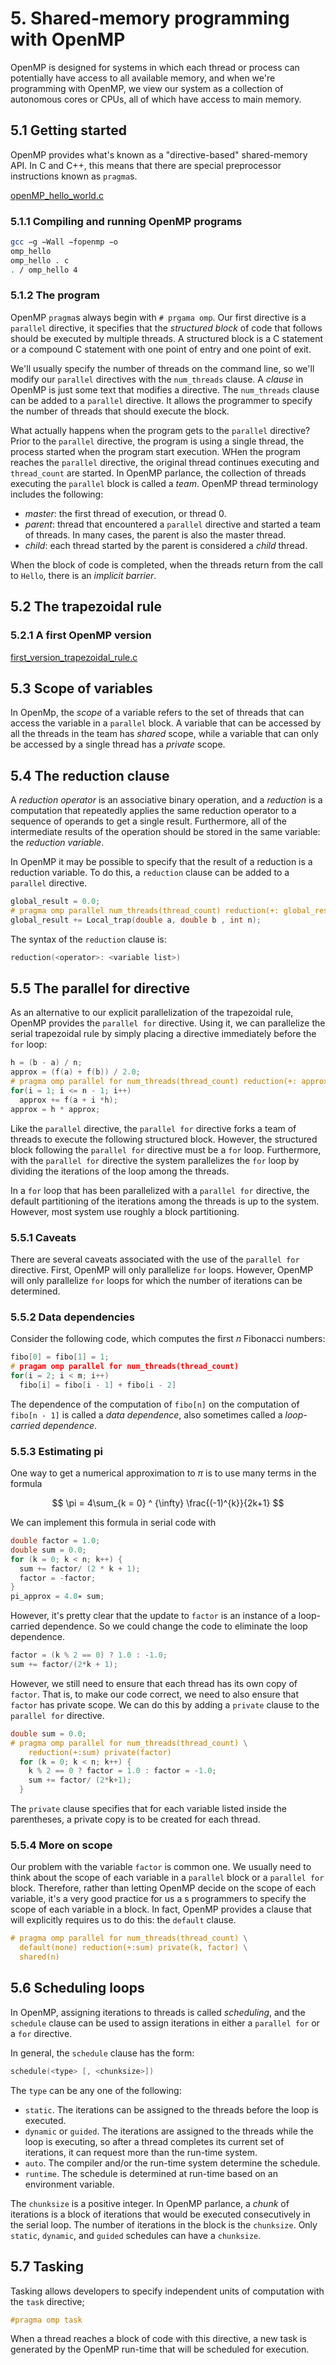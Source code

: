 # 5. Shared-memory programming with OpenMP

OpenMP is designed for systems in which each thread or process
can potentially have access to all available memory, and when we're
programming with OpenMP, we view our system as a collection of
autonomous cores or CPUs, all of which have access to main memory.

## 5.1 Getting started

OpenMP provides what's known as a "directive-based" shared-memory
API. In C and C++, this means that there are special preprocessor
instructions known as `pragma`s.

[openMP_hello_world.c](./openMP_hello_world.c)

### 5.1.1 Compiling and running OpenMP programs

```sh
gcc −g −Wall −fopenmp −o
omp_hello
omp_hello . c
. / omp_hello 4
```

### 5.1.2 The program

OpenMP `pragma`s always begin with `# prgama omp`. Our first directive
is a `parallel` directive, it specifies that the *structured block*
of code that follows should be executed by multiple threads.
A structured block is a C statement or a compound C statement
with one point of entry and one point of exit.

We'll usually specify the number of threads on the command line,
so we'll modify our `parallel` directives with the `num_threads` clause.
A *clause* in OpenMP is just some text that modifies a directive.
The `num_threads` clause can be added to a `parallel` directive.
It allows the programmer to specify the number of threads that
should execute the block.

What actually happens when the program gets to the `parallel` directive?
Prior to the `parallel` directive, the program is using a single
thread, the process started when the program start execution.
WHen the program reaches the `parallel` directive, the original
thread continues executing and `thread_count` are started.
In OpenMP parlance, the collection of threads executing the
`parallel` block is called a *team*. OpenMP thread terminology
includes the following:

+ *master*: the first thread of execution, or thread 0.
+ *parent*: thread that encountered a `parallel` directive and
started a team of threads. In many cases, the parent is also the master thread.
+ *child*: each thread started by the parent is considered a *child* thread.

When the block of code is completed, when the threads return from
the call to `Hello`, there is an *implicit barrier*.

## 5.2 The trapezoidal rule

### 5.2.1 A first OpenMP version

[first_version_trapezoidal_rule.c](./first_version_trapezoidal_rule.c)

## 5.3 Scope of variables

In OpenMp, the *scope* of a variable refers to the set of threads
that can access the variable in a `parallel` block. A variable that
can be accessed by all the threads in the team has *shared* scope,
while a variable that can only be accessed by a single thread
has a *private* scope.

## 5.4 The reduction clause

A *reduction operator* is an associative binary operation, and a
*reduction* is a computation that repeatedly applies the same reduction
operator to a sequence of operands to get a single result. Furthermore,
all of the intermediate results of the operation should be stored
in the same variable: the *reduction variable*.

In OpenMP it may be possible to specify that the result of a reduction
is a reduction variable. To do this, a `reduction` clause can be
added to a `parallel` directive.

```c
global_result = 0.0;
# pragma omp parallel num_threads(thread_count) reduction(+: global_result)
global_result += Local_trap(double a, double b , int n);
```

The syntax of the `reduction` clause is:

```c
reduction(<operator>: <variable list>)
```

## 5.5 The parallel for directive

As an alternative to our explicit parallelization of the trapezoidal rule,
OpenMP provides the `parallel for` directive. Using it, we can
parallelize the serial trapezoidal rule by simply placing a
directive immediately before the `for` loop:

```c
h = (b - a) / n;
approx = (f(a) + f(b)) / 2.0;
# pragma omp parallel for num_threads(thread_count) reduction(+: approx)
for(i = 1; i <= n - 1; i++)
  approx += f(a + i *h);
approx = h * approx;
```

Like the `parallel` directive, the `parallel for` directive forks
a team of threads to execute the following structured block. However,
the structured block following the `parallel for` directive must be
a `for` loop. Furthermore, with the `parallel for` directive
the system parallelizes the `for` loop by dividing the iterations of
the loop among the threads.

In a `for` loop that has been parallelized with a `parallel for`
directive, the default partitioning of the iterations among the
threads is up to the system. However, most system use roughly a
block partitioning.

### 5.5.1 Caveats

There are several caveats associated with the use of the `parallel for` directive.
First, OpenMP will only parallelize `for` loops. However, OpenMP
will only parallelize `for` loops for which the number of iterations
can be determined.

### 5.5.2 Data dependencies

Consider the following code, which computes the first $n$ Fibonacci numbers:

```c
fibo[0] = fibo[1] = 1;
# pragam omp parallel for num_threads(thread_count)
for(i = 2; i < m; i++)
  fibo[i] = fibo[i - 1] + fibo[i - 2]
```

The dependence of the computation of `fibo[n]` on the computation of `fibo[n - 1]`
is called a *data dependence*, also sometimes called a *loop-carried dependence*.

### 5.5.3 Estimating pi

One way to get a numerical approximation to $\pi$ is to use
many terms in the formula

$$
\pi = 4\sum_{k = 0} ^ {\infty} \frac{(-1)^{k}}{2k+1}
$$

We can implement this formula in serial code with

```c
double factor = 1.0;
double sum = 0.0;
for (k = 0; k < n; k++) {
  sum += factor/ (2 * k + 1);
  factor = -factor;
}
pi_approx = 4.0∗ sum;
```

However, it's pretty clear that the update to `factor` is an
instance of a loop-carried dependence. So we could change the code
to eliminate the loop dependence.

```c
factor = (k % 2 == 0) ? 1.0 : -1.0;
sum += factor/(2*k + 1);
```

However, we still need to ensure that each thread has its own
copy of `factor`. That is, to make our code correct, we need to
also ensure that `factor` has private scope. We can do this by adding
a `private` clause to the `parallel for` directive.

```c
double sum = 0.0;
# pragma omp parallel for num_threads(thread_count) \
    reduction(+:sum) private(factor)
  for (k = 0; k < n; k++) {
    k % 2 == 0 ? factor = 1.0 : factor = -1.0;
    sum += factor/ (2*k+1);
  }
```

The `private` clause specifies that for each variable listed inside
the parentheses, a private copy is to be created for each thread.

### 5.5.4 More on scope

Our problem with the variable `factor` is common one. We usually need
to think about the scope of each variable in a `parallel` block
or a `parallel for` block. Therefore, rather than letting OpenMP
decide on the scope of each variable, it's a very good practice for
us a s programmers to specify the scope of each variable in a block.
In fact, OpenMP provides a clause that will explicitly requires
us to do this: the `default` clause.

```c
# pragma omp parallel for num_threads(thread_count) \
  default(none) reduction(+:sum) private(k, factor) \
  shared(n)
```

## 5.6 Scheduling loops

In OpenMP, assigning iterations to threads is called *scheduling*,
and the `schedule` clause can be used to assign iterations in either
a `parallel for` or a `for` directive.

In general, the `schedule` clause has the form:

```c
schedule(<type> [, <chunksize>])
```

The `type` can be any one of the following:

+ `static`. The iterations can be assigned to the threads
before the loop is executed.
+ `dynamic` or `guided`. The iterations are assigned to the threads
while the loop is executing, so after a thread completes its
current set of iterations, it can request more than the run-time system.
+ `auto`. The compiler and/or the run-time system determine the schedule.
+ `runtime`. The schedule is determined at run-time based on an environment variable.

The `chunksize` is a positive integer. In OpenMP parlance, a *chunk*
of iterations is a block of iterations that would be executed consecutively
in the serial loop. The number of iterations in the block is the
`chunksize`. Only `static`, `dynamic`, and `guided` schedules can
have a `chunksize`.

## 5.7 Tasking

Tasking allows developers to specify independent units of computation
with the `task` directive;

```c
#pragma omp task
```

When a thread reaches a block of code with this directive, a new
task is generated by the OpenMP run-time that will be scheduled for
execution.

